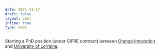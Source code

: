 ```yaml
---
date: 2021-11-17
draft: false
layout: post
inline: true
type: news
---
```


Starting a PhD position (under CIFRE contract) between [Orange Innovation](https://www.orange.com/fr) and [University of Lorraine](https://www.univ-lorraine.fr/).

